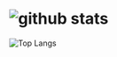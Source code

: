 <!--
**Taimoor0217/Taimoor0217** is a ✨ _special_ ✨ repository because its `README.md` (this file) appears on your GitHub profile.

Here are some ideas to get you started:

- 🔭 I’m currently working on ...
- 🌱 I’m currently learning ...
- 👯 I’m looking to collaborate on ...
- 🤔 I’m looking for help with ...
- 💬 Ask me about ...
- 📫 How to reach me: ...
- 😄 Pronouns: ...
- ⚡ Fun fact: ...
-->
![github stats](https://github-readme-stats.vercel.app/api?username=taimoor0217&show_icons=true&title_color=fff&theme=radical)
=======================================

![Top Langs](https://github-readme-stats.vercel.app/api/top-langs/?username=taimoor0217&theme=radical)
